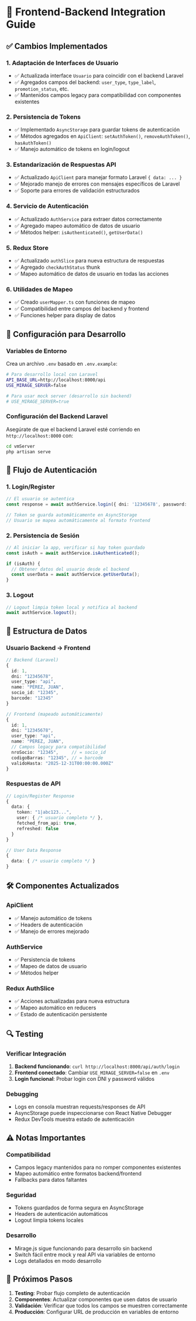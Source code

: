 # 🔗 Frontend-Backend Integration Guide

## ✅ Cambios Implementados

### 1. **Adaptación de Interfaces de Usuario**
- ✅ Actualizada interface `Usuario` para coincidir con el backend Laravel
- ✅ Agregados campos del backend: `user_type`, `type_label`, `promotion_status`, etc.
- ✅ Mantenidos campos legacy para compatibilidad con componentes existentes

### 2. **Persistencia de Tokens**
- ✅ Implementado `AsyncStorage` para guardar tokens de autenticación
- ✅ Métodos agregados en `ApiClient`: `setAuthToken()`, `removeAuthToken()`, `hasAuthToken()`
- ✅ Manejo automático de tokens en login/logout

### 3. **Estandarización de Respuestas API**
- ✅ Actualizado `ApiClient` para manejar formato Laravel `{ data: ... }`
- ✅ Mejorado manejo de errores con mensajes específicos de Laravel
- ✅ Soporte para errores de validación estructurados

### 4. **Servicio de Autenticación**
- ✅ Actualizado `AuthService` para extraer datos correctamente
- ✅ Agregado mapeo automático de datos de usuario
- ✅ Métodos helper: `isAuthenticated()`, `getUserData()`

### 5. **Redux Store**
- ✅ Actualizado `authSlice` para nueva estructura de respuestas
- ✅ Agregado `checkAuthStatus` thunk
- ✅ Mapeo automático de datos de usuario en todas las acciones

### 6. **Utilidades de Mapeo**
- ✅ Creado `userMapper.ts` con funciones de mapeo
- ✅ Compatibilidad entre campos del backend y frontend
- ✅ Funciones helper para display de datos

## 🚀 Configuración para Desarrollo

### Variables de Entorno
Crea un archivo `.env` basado en `.env.example`:

```bash
# Para desarrollo local con Laravel
API_BASE_URL=http://localhost:8000/api
USE_MIRAGE_SERVER=false

# Para usar mock server (desarrollo sin backend)
# USE_MIRAGE_SERVER=true
```

### Configuración del Backend Laravel
Asegúrate de que el backend Laravel esté corriendo en `http://localhost:8000` con:

```bash
cd vmServer
php artisan serve
```

## 📱 Flujo de Autenticación

### 1. Login/Register
```typescript
// El usuario se autentica
const response = await authService.login({ dni: '12345678', password: 'password' });

// Token se guarda automáticamente en AsyncStorage
// Usuario se mapea automáticamente al formato frontend
```

### 2. Persistencia de Sesión
```typescript
// Al iniciar la app, verificar si hay token guardado
const isAuth = await authService.isAuthenticated();

if (isAuth) {
  // Obtener datos del usuario desde el backend
  const userData = await authService.getUserData();
}
```

### 3. Logout
```typescript
// Logout limpia token local y notifica al backend
await authService.logout();
```

## 🔧 Estructura de Datos

### Usuario Backend → Frontend
```typescript
// Backend (Laravel)
{
  id: 1,
  dni: "12345678",
  user_type: "api",
  name: "PÉREZ, JUAN",
  socio_id: "12345",
  barcode: "12345"
}

// Frontend (mapeado automáticamente)
{
  id: 1,
  dni: "12345678",
  user_type: "api",
  name: "PÉREZ, JUAN",
  // Campos legacy para compatibilidad
  nroSocio: "12345",     // = socio_id
  codigoBarras: "12345", // = barcode
  validoHasta: "2025-12-31T00:00:00.000Z"
}
```

### Respuestas de API
```typescript
// Login/Register Response
{
  data: {
    token: "1|abc123...",
    user: { /* usuario completo */ },
    fetched_from_api: true,
    refreshed: false
  }
}

// User Data Response
{
  data: { /* usuario completo */ }
}
```

## 🛠️ Componentes Actualizados

### ApiClient
- ✅ Manejo automático de tokens
- ✅ Headers de autenticación
- ✅ Manejo de errores mejorado

### AuthService
- ✅ Persistencia de tokens
- ✅ Mapeo de datos de usuario
- ✅ Métodos helper

### Redux AuthSlice
- ✅ Acciones actualizadas para nueva estructura
- ✅ Mapeo automático en reducers
- ✅ Estado de autenticación persistente

## 🔍 Testing

### Verificar Integración
1. **Backend funcionando**: `curl http://localhost:8000/api/auth/login`
2. **Frontend conectado**: Cambiar `USE_MIRAGE_SERVER=false` en `.env`
3. **Login funcional**: Probar login con DNI y password válidos

### Debugging
- Logs en consola muestran requests/responses de API
- AsyncStorage puede inspeccionarse con React Native Debugger
- Redux DevTools muestra estado de autenticación

## ⚠️ Notas Importantes

### Compatibilidad
- Campos legacy mantenidos para no romper componentes existentes
- Mapeo automático entre formatos backend/frontend
- Fallbacks para datos faltantes

### Seguridad
- Tokens guardados de forma segura en AsyncStorage
- Headers de autenticación automáticos
- Logout limpia tokens locales

### Desarrollo
- Mirage.js sigue funcionando para desarrollo sin backend
- Switch fácil entre mock y real API via variables de entorno
- Logs detallados en modo desarrollo

## 🎯 Próximos Pasos

1. **Testing**: Probar flujo completo de autenticación
2. **Componentes**: Actualizar componentes que usen datos de usuario
3. **Validación**: Verificar que todos los campos se muestren correctamente
4. **Producción**: Configurar URL de producción en variables de entorno
